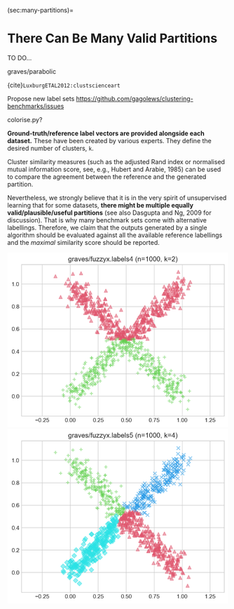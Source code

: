 



(sec:many-partitions)=
# There Can Be Many Valid Partitions

TO DO...

graves/parabolic

{cite}`LuxburgETAL2012:clustscienceart`


Propose new label sets
https://github.com/gagolews/clustering-benchmarks/issues


colorise.py?

**Ground-truth/reference label vectors are provided alongside each dataset.**
These have been created by various experts.
They define the desired number of clusters, `k`.

Cluster similarity measures (such as the adjusted Rand index or
normalised mutual information score,
see, e.g., Hubert and Arabie, 1985) can be used to compare
the agreement between the reference and the generated partition.


Nevertheless, we strongly believe that it is in the very spirit
of unsupervised learning that for some datasets,
**there might be multiple equally valid/plausible/useful partitions**
(see also Dasgupta and Ng, 2009 for discussion). That is why
many benchmark sets come with alternative labellings.
Therefore, we claim that the
outputs generated by a single algorithm
should be  evaluated against all the available reference labellings
and the *maximal* similarity score should be reported.

![](catalogue/graves/fuzzyx.labels4.png)
![](catalogue/graves/fuzzyx.labels5.png)
